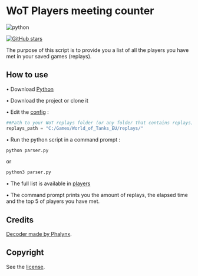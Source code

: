 # WoT Players meeting counter

![python](https://img.shields.io/badge/python-3.9-blue?link=https://www.python.org/downloads/)

[![GitHub stars](https://img.shields.io/github/stars/LockBlock-dev/wot-replays-users-met-counter.svg)](https://github.com/LockBlock-dev/wot-replays-users-met-counter/stargazers)

The purpose of this script is to provide you a list of all the players you have met in your saved games (replays).


## How to use

• Download [Python](https://www.python.org/downloads/)

• Download the project or clone it

• Edit the [config](./config.py) :
```python
##Path to your WoT replays folder (or any folder that contains replays)
replays_path = "C:/Games/World_of_Tanks_EU/replays/"
```

• Run the python script in a command prompt :
```bash
python parser.py
```
or
```bash
python3 parser.py
```

• The full list is available in [players](./players.json)

• The command prompt prints you the amount of replays, the elapsed time and the top 5 of players you have met.


## Credits

[Decoder made by Phalynx](https://github.com/Phalynx/wotdecoder/blob/master/wotdecoder.py).


## Copyright

See the [license](/LICENSE).